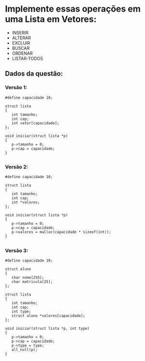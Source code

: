 # Implemente essas operações em uma Lista em Vetores:
* INSERIR
* ALTERAR
* EXCLUIR
* BUSCAR
* ORDENAR
* LISTAR-TODOS

## Dados da questão:
### Versão 1:

   ``````
   #define capacidade 10;

   struct lista
   {
      int tamanho;
      int cap;
      int vetor[capacidade];
   };

   void iniciar(struct lista *p)
   {
      p->tamanho = 0;
      p->cap = capacidade;
   }
   ``````
##
### Versão 2:

   ``````
   #define capacidade 10;

   struct lista
   {
      int tamanho;
      int cap;
      int *valores;
   };

   void iniciar(struct lista *p)
   {
      p->tamanho = 0;
      p->cap = capacidade;
      p->valores = malloc(capacidade * sizeof(int));
   }
   ``````
##
### Versão 3:

   ``````
   #define capacidade 10;

   struct aluno
   {
      char nome[255];
      char matricula[25];
   };

   struct lista
   {
      int tamanho;
      int cap;
      int type;
      struct aluno *valores[capacidade];
   };

   void iniciar(struct lista *p, int type)
   {
      p->tamanho = 0;
      p->cap = capacidade;
      p->type = type;
      all_null(p);
   }
   ``````
